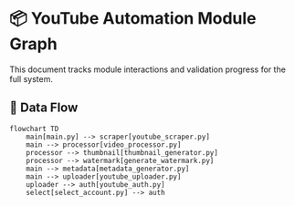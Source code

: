 # 📦 YouTube Automation Module Graph

This document tracks module interactions and validation progress for the full system.

## 🔁 Data Flow

```mermaid
flowchart TD
    main[main.py] --> scraper[youtube_scraper.py]
    main --> processor[video_processor.py]
    processor --> thumbnail[thumbnail_generator.py]
    processor --> watermark[generate_watermark.py]
    main --> metadata[metadata_generator.py]
    main --> uploader[youtube_uploader.py]
    uploader --> auth[youtube_auth.py]
    select[select_account.py] --> auth
